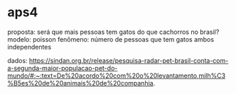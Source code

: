 # aps4
proposta: será que mais pessoas tem gatos do que cachorros no brasil?
modelo: poisson
fenômeno: número de pessoas que tem gatos
ambos independentes

dados: https://sindan.org.br/release/pesquisa-radar-pet-brasil-conta-com-a-segunda-maior-populacao-pet-do-mundo/#:~:text=De%20acordo%20com%20o%20levantamento,milh%C3%B5es%20de%20animais%20de%20companhia.
